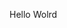 Hello Wolrd




















































































































































































































































































































































































































































































































































































































































































































































































































































































































































































































































































































































































































































































































































































































































































































































































































































































































































































































































































































































































































































































































































































































































































































































































































































































































































































































































































































































































































































































































































































































































































































































































































































































































































































































































































































































































































































































































































































































































































































































































































































































































































































































































































































































































































































































































































































































































































































































































































































































































































































